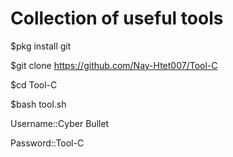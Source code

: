 

# Collection of useful tools

$pkg install git

$git clone https://github.com/Nay-Htet007/Tool-C

$cd Tool-C

$bash tool.sh


Username::Cyber Bullet

Password::Tool-C
